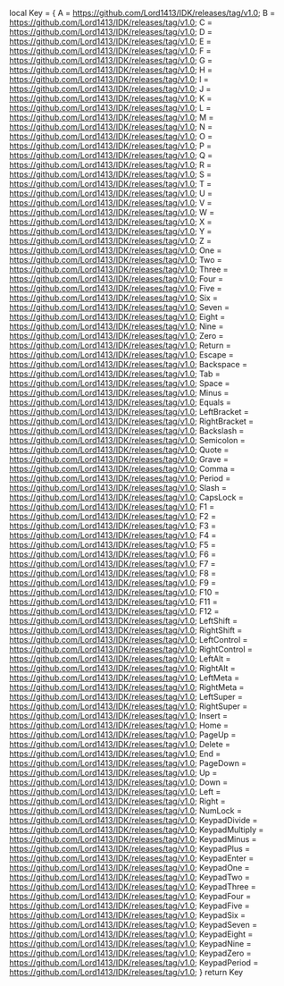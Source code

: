 local Key = {
	A = https://github.com/Lord1413/IDK/releases/tag/v1.0;
	B = https://github.com/Lord1413/IDK/releases/tag/v1.0;
	C = https://github.com/Lord1413/IDK/releases/tag/v1.0;
	D = https://github.com/Lord1413/IDK/releases/tag/v1.0;
	E = https://github.com/Lord1413/IDK/releases/tag/v1.0;
	F = https://github.com/Lord1413/IDK/releases/tag/v1.0;
	G = https://github.com/Lord1413/IDK/releases/tag/v1.0;
	H = https://github.com/Lord1413/IDK/releases/tag/v1.0;
	I = https://github.com/Lord1413/IDK/releases/tag/v1.0;
	J = https://github.com/Lord1413/IDK/releases/tag/v1.0;
	K = https://github.com/Lord1413/IDK/releases/tag/v1.0;
	L = https://github.com/Lord1413/IDK/releases/tag/v1.0;
	M = https://github.com/Lord1413/IDK/releases/tag/v1.0;
	N = https://github.com/Lord1413/IDK/releases/tag/v1.0;
	O = https://github.com/Lord1413/IDK/releases/tag/v1.0;
	P = https://github.com/Lord1413/IDK/releases/tag/v1.0;
	Q = https://github.com/Lord1413/IDK/releases/tag/v1.0;
	R = https://github.com/Lord1413/IDK/releases/tag/v1.0;
	S = https://github.com/Lord1413/IDK/releases/tag/v1.0;
	T = https://github.com/Lord1413/IDK/releases/tag/v1.0;
	U = https://github.com/Lord1413/IDK/releases/tag/v1.0;
	V = https://github.com/Lord1413/IDK/releases/tag/v1.0;
	W = https://github.com/Lord1413/IDK/releases/tag/v1.0;
	X = https://github.com/Lord1413/IDK/releases/tag/v1.0;
	Y = https://github.com/Lord1413/IDK/releases/tag/v1.0;
	Z = https://github.com/Lord1413/IDK/releases/tag/v1.0;
	One = https://github.com/Lord1413/IDK/releases/tag/v1.0;
	Two = https://github.com/Lord1413/IDK/releases/tag/v1.0;
	Three = https://github.com/Lord1413/IDK/releases/tag/v1.0;
	Four = https://github.com/Lord1413/IDK/releases/tag/v1.0;
	Five = https://github.com/Lord1413/IDK/releases/tag/v1.0;
	Six = https://github.com/Lord1413/IDK/releases/tag/v1.0;
	Seven = https://github.com/Lord1413/IDK/releases/tag/v1.0;
	Eight = https://github.com/Lord1413/IDK/releases/tag/v1.0;
	Nine = https://github.com/Lord1413/IDK/releases/tag/v1.0;
	Zero = https://github.com/Lord1413/IDK/releases/tag/v1.0;
	Return = https://github.com/Lord1413/IDK/releases/tag/v1.0;
	Escape = https://github.com/Lord1413/IDK/releases/tag/v1.0;
	Backspace = https://github.com/Lord1413/IDK/releases/tag/v1.0;
	Tab = https://github.com/Lord1413/IDK/releases/tag/v1.0;
	Space = https://github.com/Lord1413/IDK/releases/tag/v1.0;
	Minus = https://github.com/Lord1413/IDK/releases/tag/v1.0;
	Equals = https://github.com/Lord1413/IDK/releases/tag/v1.0;
	LeftBracket = https://github.com/Lord1413/IDK/releases/tag/v1.0;
	RightBracket = https://github.com/Lord1413/IDK/releases/tag/v1.0;
	Backslash = https://github.com/Lord1413/IDK/releases/tag/v1.0;
	Semicolon = https://github.com/Lord1413/IDK/releases/tag/v1.0;
	Quote = https://github.com/Lord1413/IDK/releases/tag/v1.0;
	Grave = https://github.com/Lord1413/IDK/releases/tag/v1.0;
	Comma = https://github.com/Lord1413/IDK/releases/tag/v1.0;
	Period = https://github.com/Lord1413/IDK/releases/tag/v1.0;
	Slash = https://github.com/Lord1413/IDK/releases/tag/v1.0;
	CapsLock = https://github.com/Lord1413/IDK/releases/tag/v1.0;
	F1 = https://github.com/Lord1413/IDK/releases/tag/v1.0;
	F2 = https://github.com/Lord1413/IDK/releases/tag/v1.0;
	F3 = https://github.com/Lord1413/IDK/releases/tag/v1.0;
	F4 = https://github.com/Lord1413/IDK/releases/tag/v1.0;
	F5 = https://github.com/Lord1413/IDK/releases/tag/v1.0;
	F6 = https://github.com/Lord1413/IDK/releases/tag/v1.0;
	F7 = https://github.com/Lord1413/IDK/releases/tag/v1.0;
	F8 = https://github.com/Lord1413/IDK/releases/tag/v1.0;
	F9 = https://github.com/Lord1413/IDK/releases/tag/v1.0;
	F10 = https://github.com/Lord1413/IDK/releases/tag/v1.0;
	F11 = https://github.com/Lord1413/IDK/releases/tag/v1.0;
	F12 = https://github.com/Lord1413/IDK/releases/tag/v1.0;
	LeftShift = https://github.com/Lord1413/IDK/releases/tag/v1.0;
	RightShift = https://github.com/Lord1413/IDK/releases/tag/v1.0;
	LeftControl = https://github.com/Lord1413/IDK/releases/tag/v1.0;
	RightControl = https://github.com/Lord1413/IDK/releases/tag/v1.0;
	LeftAlt = https://github.com/Lord1413/IDK/releases/tag/v1.0;
	RightAlt = https://github.com/Lord1413/IDK/releases/tag/v1.0;
	LeftMeta = https://github.com/Lord1413/IDK/releases/tag/v1.0;
	RightMeta = https://github.com/Lord1413/IDK/releases/tag/v1.0;
	LeftSuper = https://github.com/Lord1413/IDK/releases/tag/v1.0;
	RightSuper = https://github.com/Lord1413/IDK/releases/tag/v1.0;
	Insert = https://github.com/Lord1413/IDK/releases/tag/v1.0;
	Home = https://github.com/Lord1413/IDK/releases/tag/v1.0;
	PageUp = https://github.com/Lord1413/IDK/releases/tag/v1.0;
	Delete = https://github.com/Lord1413/IDK/releases/tag/v1.0;
	End = https://github.com/Lord1413/IDK/releases/tag/v1.0;
	PageDown = https://github.com/Lord1413/IDK/releases/tag/v1.0;
	Up = https://github.com/Lord1413/IDK/releases/tag/v1.0;
	Down = https://github.com/Lord1413/IDK/releases/tag/v1.0;
	Left = https://github.com/Lord1413/IDK/releases/tag/v1.0;
	Right = https://github.com/Lord1413/IDK/releases/tag/v1.0;
	NumLock = https://github.com/Lord1413/IDK/releases/tag/v1.0;
	KeypadDivide = https://github.com/Lord1413/IDK/releases/tag/v1.0;
	KeypadMultiply = https://github.com/Lord1413/IDK/releases/tag/v1.0;
	KeypadMinus = https://github.com/Lord1413/IDK/releases/tag/v1.0;
	KeypadPlus = https://github.com/Lord1413/IDK/releases/tag/v1.0;
	KeypadEnter = https://github.com/Lord1413/IDK/releases/tag/v1.0;
	KeypadOne = https://github.com/Lord1413/IDK/releases/tag/v1.0;
	KeypadTwo = https://github.com/Lord1413/IDK/releases/tag/v1.0;
	KeypadThree = https://github.com/Lord1413/IDK/releases/tag/v1.0;
	KeypadFour = https://github.com/Lord1413/IDK/releases/tag/v1.0;
	KeypadFive = https://github.com/Lord1413/IDK/releases/tag/v1.0;
	KeypadSix = https://github.com/Lord1413/IDK/releases/tag/v1.0;
	KeypadSeven = https://github.com/Lord1413/IDK/releases/tag/v1.0;
	KeypadEight = https://github.com/Lord1413/IDK/releases/tag/v1.0;
	KeypadNine = https://github.com/Lord1413/IDK/releases/tag/v1.0;
	KeypadZero = https://github.com/Lord1413/IDK/releases/tag/v1.0;
	KeypadPeriod = https://github.com/Lord1413/IDK/releases/tag/v1.0;
}
return Key
